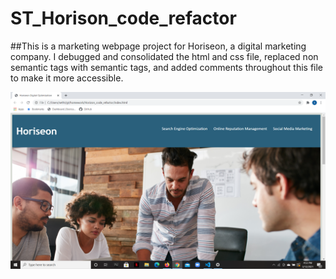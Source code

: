 # ST_Horison_code_refactor

##This is a marketing webpage project for Horiseon, a digital marketing company.
I debugged and consolidated the html and css file, replaced non semantic tags with semantic tags, and added comments throughout this file to make it more accessible. 
 
![horison site](./assets/images/screenshot.png)
